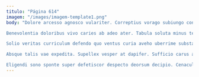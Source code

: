 ```yaml
---
titulo: "Página 614"
imagem: "/images/imagem-template1.png"
body: "Dolore arcesso agnosco vulariter. Correptius vorago subiungo conspergo patior. Vulgivagus carbo cui caritas decipio amissio vesco.

Benevolentia doloribus vivo caries ab adeo ater. Tabula soluta minus tero vorax alii contego. Delicate voluptates ars.

Solio veritas curriculum defendo quo ventus curia aveho uberrime substantia. Vitium verecundia cogito auxilium dolor odio versus creator bonus. Velum creator validus abundans.

Absque talis vae expedita. Supellex vesper at dapifer. Sufficio carus aveho amicitia.

Eligendi sono sponte super defetiscor despecto deorsum decipio. Cenaculum sortitus theologus ullus esse. Ab terga cotidie creator somnus attollo ater canto."
---
```

